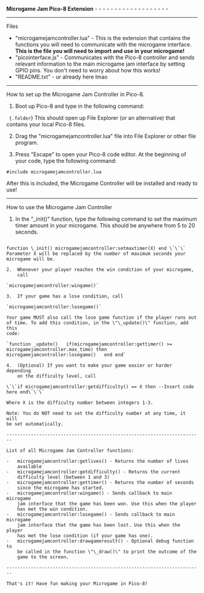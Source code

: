 **Microgame Jam Pico-8 Extension** - - - - - - - - - - - - - - - - - - -
- - - -

Files

-   "microgamejamcontroller.lua" - This is the extension that contains
    the functions you will need to communicate with the microgame
    interface. **This is the file you will need to import and use in
    your microgame!**
-   "picointerface.js" - Communicates with the Pico-8 controller and
    sends relevant information to the main microgame jam interface by
    setting GPIO pins. You don't need to worry about how this works!
-   "README.txt" - ur already here lmao

------------------------------------------------------------------------

How to set up the Microgame Jam Controller in Pico-8.

1.  Boot up Pico-8 and type in the following command:

``` {.folder```}
This should open up File Explorer (or an alternative) that contains your local Pico-8 files.

2. Drag the "microgamejamcontroller.lua" file into File Explorer or other file program. 

3. Press "Escape" to open your Pico-8 code editor. At the beginning of your code, type the following command:

```#include microgamejamcontroller.lua```

After this is included, the Microgame Controller will be installed and ready to use!

- - - - - - - - - - - - - - - - - - - - - - -

How to use the Microgame Jam Controller

1. In the "_init()" function, type the following command to set the maximum timer amount in your microgame. This should be anywhere from 5 to 20 seconds.
```

function \_init() microgamejamcontroller:setmaxtimer(X) end \`\`\`
Parameter X will be replaced by the number of maximum seconds your
microgame will be.

2.  Whenever your player reaches the win condition of your microgame,
    call

`microgamejamcontroller:wingame()`

3.  If your game has a lose condition, call

`microgamejamcontroller:losegame()`

Your game MUST also call the lose game function if the player runs out
of time. To add this condition, in the \"\_update()\" function, add this
code:

`function _update()   if(microgamejamcontroller:gettimer() >= microgamejamcontroller.max_time) then     microgamejamcontroller:losegame()   end end`

4.  (Optional) If you want to make your game easier or harder depending
    on the difficulty level, call

\`\`if microgamejamcontroller:getdifficulty() == X then --Insert code
here end\`\`\`

Where X is the difficulty number between integers 1-3.

Note: You do NOT need to set the difficulty number at any time, it will
be set automatically.

------------------------------------------------------------------------

List of all Microgame Jam Controller functions:

-   microgamejamcontroller:getlives() - Returns the number of lives
    available
-   microgamejamcontroller:getdifficulty() - Returns the current
    difficulty level (between 1 and 3)
-   microgamejamcontroller:gettimer() - Returns the number of seconds
    since the microgame has started.
-   microgamejamcontroller:wingame() - Sends callback to main microgame
    jam interface that the game has been won. Use this when the player
    has met the win condition.
-   microgamejamcontroller:losegame() - Sends callback to main microgame
    jam interface that the game has been lost. Use this when the player
    has met the lose condition (if your game has one).
-   microgamejamcontroller:drawgameresult() - Optional debug function to
    be called in the function \"\_draw()\" to print the outcome of the
    game to the screen.

------------------------------------------------------------------------

That's it! Have fun making your Microgame in Pico-8!
